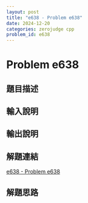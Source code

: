 ```yaml
---
layout: post
title: "e638 - Problem e638"
date: 2024-12-20
categories: zerojudge cpp
problem_id: e638
---
```


# Problem e638

## 題目描述



## 輸入說明



## 輸出說明



## 解題連結

[e638 - Problem e638](https://zerojudge.tw/ShowProblem?problemid=e638)

## 解題思路

